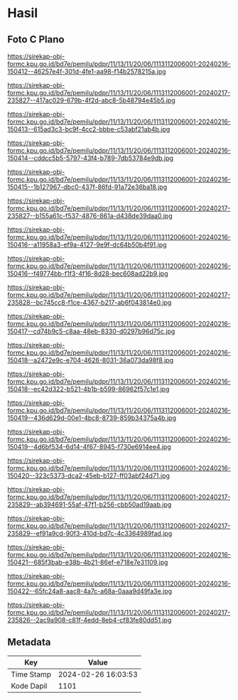# Hasil

## Foto C Plano

https://sirekap-obj-formc.kpu.go.id/bd7e/pemilu/pdpr/11/13/11/20/06/1113112006001-20240216-150412--46257e4f-301d-4fe1-aa98-f14b2578215a.jpg

https://sirekap-obj-formc.kpu.go.id/bd7e/pemilu/pdpr/11/13/11/20/06/1113112006001-20240217-235827--417ac029-679b-4f2d-abc8-5b48794e45b5.jpg

https://sirekap-obj-formc.kpu.go.id/bd7e/pemilu/pdpr/11/13/11/20/06/1113112006001-20240216-150413--615ad3c3-bc9f-4cc2-bbbe-c53abf21ab4b.jpg

https://sirekap-obj-formc.kpu.go.id/bd7e/pemilu/pdpr/11/13/11/20/06/1113112006001-20240216-150414--cddcc5b5-5797-43f4-b789-7db53784e9db.jpg

https://sirekap-obj-formc.kpu.go.id/bd7e/pemilu/pdpr/11/13/11/20/06/1113112006001-20240216-150415--1b127967-dbc0-437f-86fd-91a72e36ba18.jpg

https://sirekap-obj-formc.kpu.go.id/bd7e/pemilu/pdpr/11/13/11/20/06/1113112006001-20240217-235827--b155a61c-f537-4876-861a-d438de39daa0.jpg

https://sirekap-obj-formc.kpu.go.id/bd7e/pemilu/pdpr/11/13/11/20/06/1113112006001-20240216-150416--a11958a3-ef9a-4127-9e9f-dc64b50b4f91.jpg

https://sirekap-obj-formc.kpu.go.id/bd7e/pemilu/pdpr/11/13/11/20/06/1113112006001-20240216-150416--f49774bb-f1f3-4f16-8d28-bec608ad22b9.jpg

https://sirekap-obj-formc.kpu.go.id/bd7e/pemilu/pdpr/11/13/11/20/06/1113112006001-20240217-235828--bc745cc8-f1ce-4367-b217-ab6f043814e0.jpg

https://sirekap-obj-formc.kpu.go.id/bd7e/pemilu/pdpr/11/13/11/20/06/1113112006001-20240216-150417--cd74b9c5-c8aa-48eb-8330-d0297b96d75c.jpg

https://sirekap-obj-formc.kpu.go.id/bd7e/pemilu/pdpr/11/13/11/20/06/1113112006001-20240216-150418--a2472e9c-e704-4626-8031-36a073da98f8.jpg

https://sirekap-obj-formc.kpu.go.id/bd7e/pemilu/pdpr/11/13/11/20/06/1113112006001-20240216-150418--ec42d322-b521-4b1b-b599-86962f57c1e1.jpg

https://sirekap-obj-formc.kpu.go.id/bd7e/pemilu/pdpr/11/13/11/20/06/1113112006001-20240216-150419--436d629d-00e1-4bc8-8739-859b34375a4b.jpg

https://sirekap-obj-formc.kpu.go.id/bd7e/pemilu/pdpr/11/13/11/20/06/1113112006001-20240216-150419--4d6bf534-6d14-4f67-8945-f730e6914ee4.jpg

https://sirekap-obj-formc.kpu.go.id/bd7e/pemilu/pdpr/11/13/11/20/06/1113112006001-20240216-150420--323c5373-dca2-45eb-b127-ff03abf24d71.jpg

https://sirekap-obj-formc.kpu.go.id/bd7e/pemilu/pdpr/11/13/11/20/06/1113112006001-20240217-235829--ab394691-55af-47f1-b256-cbb50ad19aab.jpg

https://sirekap-obj-formc.kpu.go.id/bd7e/pemilu/pdpr/11/13/11/20/06/1113112006001-20240217-235829--ef91a9cd-90f3-410d-bd7c-4c3364989fad.jpg

https://sirekap-obj-formc.kpu.go.id/bd7e/pemilu/pdpr/11/13/11/20/06/1113112006001-20240216-150421--685f3bab-e38b-4b21-86ef-e718e7e31109.jpg

https://sirekap-obj-formc.kpu.go.id/bd7e/pemilu/pdpr/11/13/11/20/06/1113112006001-20240216-150422--65fc24a8-aac8-4a7c-a68a-0aaa9d49fa3e.jpg

https://sirekap-obj-formc.kpu.go.id/bd7e/pemilu/pdpr/11/13/11/20/06/1113112006001-20240217-235826--2ac9a908-c81f-4edd-8eb4-cf83fe80dd51.jpg


## Metadata

| Key        | Value               |
| ---------- | ------------------- |
| Time Stamp | 2024-02-26 16:03:53 |
| Kode Dapil | 1101                |



